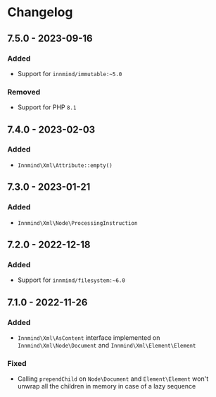 # Changelog

## 7.5.0 - 2023-09-16

### Added

- Support for `innmind/immutable:~5.0`

### Removed

- Support for PHP `8.1`

## 7.4.0 - 2023-02-03

### Added

- `Innmind\Xml\Attribute::empty()`

## 7.3.0 - 2023-01-21

### Added

- `Innmind\Xml\Node\ProcessingInstruction`

## 7.2.0 - 2022-12-18

### Added

- Support for `innmind/filesystem:~6.0`

## 7.1.0 - 2022-11-26

### Added

- `Innmind\Xml\AsContent` interface implemented on `Innmind\Xml\Node\Document` and `Innmind\Xml\Element\Element`

### Fixed

- Calling `prependChild` on `Node\Document` and `Element\Element` won't unwrap all the children in memory in case of a lazy sequence
